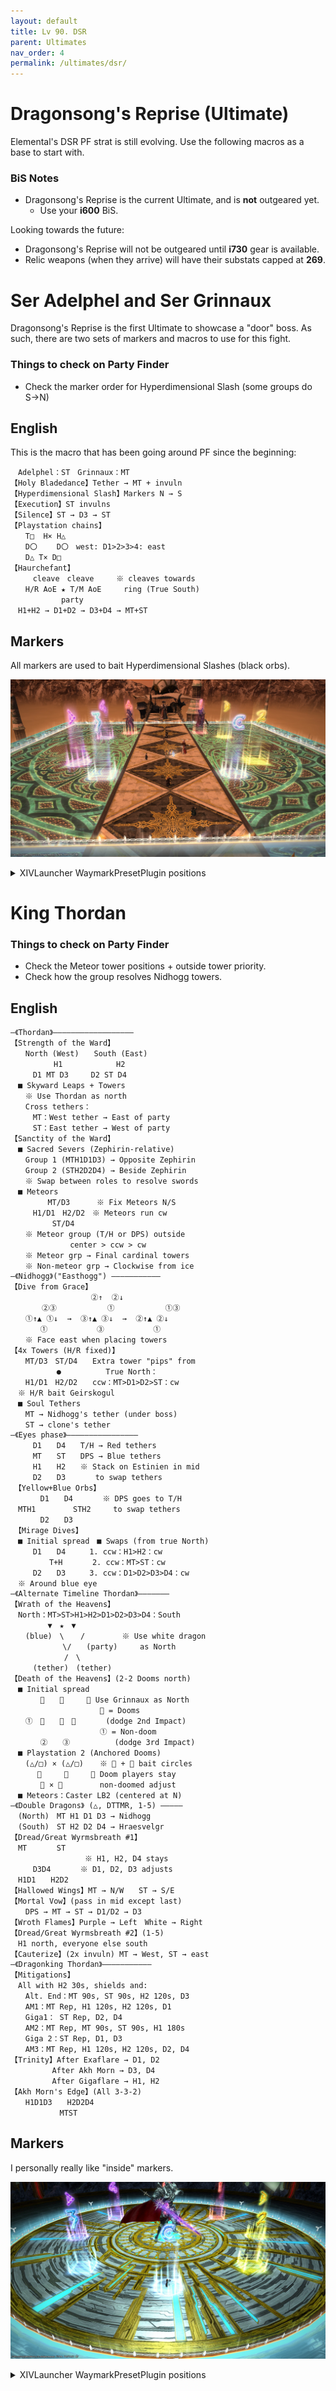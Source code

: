 ```yaml
---
layout: default
title: Lv 90. DSR
parent: Ultimates
nav_order: 4
permalink: /ultimates/dsr/
---
```


# Dragonsong's Reprise (Ultimate)

Elemental's DSR PF strat is still evolving. Use the following macros as a base to start with.

### BiS Notes

- Dragonsong's Reprise is the current Ultimate, and is **not** outgeared yet.
    - Use your **i600** BiS.

Looking towards the future:

- Dragonsong's Reprise will not be outgeared until **i730** gear is available.
- Relic weapons (when they arrive) will have their substats capped at **269**.

# Ser Adelphel and Ser Grinnaux

Dragonsong's Reprise is the first Ultimate to showcase a "door" boss. As such, there are two sets of markers and macros to use for this fight.

### Things to check on Party Finder

- Check the marker order for Hyperdimensional Slash (some groups do S→N)

## English
This is the macro that has been going around PF since the beginning:
```
　Adelphel：ST　Grinnaux：MT
【Holy Bladedance】Tether → MT + invuln
【Hyperdimensional Slash】Markers N → S
【Execution】ST invulns
【Silence】ST → D3 → ST
【Playstation chains】
　　T□  H× H△
　　D〇　 　D〇　west: D1>2>3>4: east
　　D△ T× D□
【Haurchefant】
　　　cleave　cleave　　　※ cleaves towards
　　H/R AoE ★ T/M AoE　　　ring (True South)
　　　　　   party
　H1+H2 → D1+D2 → D3+D4 → MT+ST
```

## Markers

All markers are used to bait Hyperdimensional Slashes (black orbs).

![](images/markers_1.jpg)
<details markdown=block>
<summary>XIVLauncher WaymarkPresetPlugin positions</summary>

```json
{"Name":"Adelphel and Grinnaux","MapID":788,"A":{"X":93.015,"Y":0.0,"Z":89.036,"ID":0,"Active":true},"B":{"X":110.964,"Y":0.0,"Z":93.015,"ID":1,"Active":true},"C":{"X":106.985,"Y":0.0,"Z":110.964,"ID":2,"Active":true},"D":{"X":89.036,"Y":0.0,"Z":106.985,"ID":3,"Active":true},"One":{"X":106.985,"Y":0.0,"Z":89.036,"ID":4,"Active":true},"Two":{"X":110.964,"Y":0.0,"Z":106.985,"ID":5,"Active":true},"Three":{"X":93.015,"Y":0.0,"Z":110.964,"ID":6,"Active":true},"Four":{"X":89.036,"Y":0.0,"Z":93.015,"ID":7,"Active":true}}
```

</details>

# King Thordan
### Things to check on Party Finder

- Check the Meteor tower positions + outside tower priority.
- Check how the group resolves Nidhogg towers.

## English
```
―《Thordan》――――――――――――――――――
【Strength of the Ward】
　　North (West)　　South (East)
　　　　   H1　　　　　　  H2
　　　D1 MT D3　　　D2 ST D4
　■ Skyward Leaps + Towers
　　※ Use Thordan as north
　　Cross tethers：
　　　MT：West tether → East of party
　　　ST：East tether → West of party
【Sanctity of the Ward】
　■ Sacred Severs (Zephirin-relative)
　　Group 1 (MTH1D1D3) → Opposite Zephirin
　　Group 2 (STH2D2D4) → Beside Zephirin
　　※ Swap between roles to resolve swords
　■ Meteors
　　　　　MT/D3　　　 ※ Fix Meteors N/S
　　　H1/D1　H2/D2　※ Meteors run cw
 　　　　　ST/D4
　　※ Meteor group (T/H or DPS) outside
　　　　　　　　center > ccw > cw
　　※ Meteor grp → Final cardinal towers
　　※ Non-meteor grp → Clockwise from ice
―《Nidhogg》("Easthogg") ―――――――――――
【Dive from Grace】
　　　　　　　　　   ②↑  ②↓
　　　  ②③　　　　　   ①　　　　　   ①③
　　①↑▲ ①↓  →  ③↑▲ ③↓  →  ②↑▲ ②↓
　　　　①　　　　　　 ③　　　　　　 ①
　　※ Face east when placing towers
【4x Towers (H/R fixed)】
　　MT/D3　ST/D4　　Extra tower "pips" from
　　　　　  ●　　　　　　True North：
　　H1/D1　H2/D2　　ccw：MT>D1>D2>ST：cw
　※ H/R bait Geirskogul
　■ Soul Tethers
　　MT → Nidhogg's tether (under boss)
　　ST → clone's tether
―《Eyes phase》――――――――――――――――
　　　D1　　D4　　T/H → Red tethers
　　　MT　　ST　　DPS → Blue tethers
　　　H1　　H2　　※ Stack on Estinien in mid
　　　D2　　D3　　　　to swap tethers
　【Yellow+Blue Orbs】
　　　　D1　　D4　　　　※ DPS goes to T/H
　MTH1　　　　　STH2　　　to swap tethers
　　　　D2　　D3
　【Mirage Dives】
　■ Initial spread　■ Swaps (from true North)
　　　D1　　D4　 　 1. ccw：H1>H2：cw
　　　　  T+H　　　　2. ccw：MT>ST：cw
　　　D2　　D3　  　3. ccw：D1>D2>D3>D4：cw
　※ Around blue eye
―《Alternate Timeline Thordan》―――――――
【Wrath of the Heavens】
　North：MT>ST>H1>H2>D1>D2>D3>D4：South
　　　　　▼　★　▼
　　(blue)　\　  /　　　　　※ Use white dragon
　　　　　　　\/　　(party)　　　as North
　　　　　　  /　\　
　　　(tether)　(tether)
【Death of the Heavens】(2-2 Dooms north)
　■ Initial spread
　　　　　　　　　※ Use Grinnaux as North
　　　　　　　　　　　　 = Dooms
　　①　　　　④　　　　(dodge 2nd Impact)
　　　　　　　　　　　　① = Non-doom
　　　　②　　③　　　　　　(dodge 3rd Impact)
　■ Playstation 2 (Anchored Dooms)
　　(△/□) × (△/□)　  ※  +  bait circles
　　　 　　　　　　※ Doom players stay
　　　　 × 　　　　　non-doomed adjust
　■ Meteors：Caster LB2 (centered at N)
―《Double Dragons》 (△, DTTMR, 1-5) ―――――
　(North)　MT H1 D1 D3 → Nidhogg　
　(South)　ST H2 D2 D4 → Hraesvelgr
【Dread/Great Wyrmsbreath #1】
　MT　　　　ST　　
　　　　　　　　　　※ H1, H2, D4 stays
　　　D3D4　　　　※ D1, D2, D3 adjusts
　H1D1　　H2D2
【Hallowed Wings】MT → N/W　　ST → S/E
【Mortal Vow】(pass in mid except last) 
　　DPS → MT → ST → D1/D2 → D3
【Wroth Flames】Purple → Left　White → Right
【Dread/Great Wyrmsbreath #2】(1-5)
　H1 north, everyone else south
【Cauterize】(2x invuln) MT → West, ST → east
―《Dragonking Thordan》―――――――――――
【Mitigations】
　All with H2 30s, shields and:
　　Alt. End：MT 90s, ST 90s, H2 120s, D3
　　AM1：MT Rep, H1 120s, H2 120s, D1
　　Giga1： ST Rep, D2, D4
　　AM2：MT Rep, MT 90s, ST 90s, H1 180s
　　Giga 2：ST Rep, D1, D3
　　AM3：MT Rep, H1 120s, H2 120s, D2, D4
【Trinity】After Exaflare → D1, D2
　　　　　 After Akh Morn → D3, D4
　　　　　 After Gigaflare → H1, H2
【Akh Morn's Edge】(All 3-3-2)
　　H1D1D3　　H2D2D4
　　　　　　 MTST
```

## Markers

I personally really like "inside" markers.

![](images/markers_2.jpg)
<details markdown=block>
<summary>XIVLauncher WaymarkPresetPlugin positions</summary>

```json
{"Name":"Dragonsong's Reprise","MapID":788,"A":{"X":100.0,"Y":0.0,"Z":87.0,"ID":0,"Active":true},"B":{"X":113.0,"Y":0.0,"Z":100.0,"ID":1,"Active":true},"C":{"X":100.0,"Y":0.0,"Z":113.0,"ID":2,"Active":true},"D":{"X":87.0,"Y":0.0,"Z":100.0,"ID":3,"Active":true},"One":{"X":109.192,"Y":0.0,"Z":90.808,"ID":4,"Active":true},"Two":{"X":109.192,"Y":0.0,"Z":109.192,"ID":5,"Active":true},"Three":{"X":90.808,"Y":0.0,"Z":109.192,"ID":6,"Active":true},"Four":{"X":90.808,"Y":0.0,"Z":90.808,"ID":7,"Active":true}}
```

</details>
